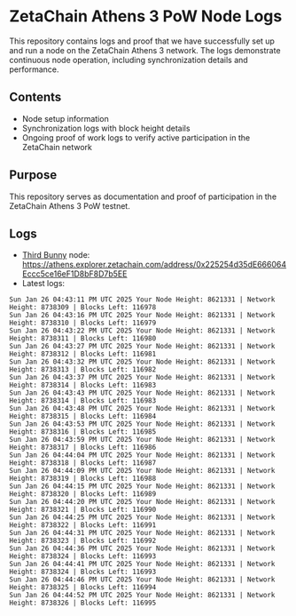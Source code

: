 # ZetaChain Athens 3 PoW Node Logs
This repository contains logs and proof that we have successfully set up and run a node on the ZetaChain Athens 3 network. The logs demonstrate continuous node operation, including synchronization details and performance.

## Contents
- Node setup information
- Synchronization logs with block height details
- Ongoing proof of work logs to verify active participation in the ZetaChain network

## Purpose
This repository serves as documentation and proof of participation in the ZetaChain Athens 3 PoW testnet.

## Logs

- [Third Bunny](https://thirdbunny.xyz/) node: https://athens.explorer.zetachain.com/address/0x225254d35dE666064Eccc5ce16eF1D8bF8D7b5EE
- Latest logs:
```
Sun Jan 26 04:43:11 PM UTC 2025 Your Node Height: 8621331 | Network Height: 8738309 | Blocks Left: 116978
Sun Jan 26 04:43:16 PM UTC 2025 Your Node Height: 8621331 | Network Height: 8738310 | Blocks Left: 116979
Sun Jan 26 04:43:22 PM UTC 2025 Your Node Height: 8621331 | Network Height: 8738311 | Blocks Left: 116980
Sun Jan 26 04:43:27 PM UTC 2025 Your Node Height: 8621331 | Network Height: 8738312 | Blocks Left: 116981
Sun Jan 26 04:43:32 PM UTC 2025 Your Node Height: 8621331 | Network Height: 8738313 | Blocks Left: 116982
Sun Jan 26 04:43:37 PM UTC 2025 Your Node Height: 8621331 | Network Height: 8738314 | Blocks Left: 116983
Sun Jan 26 04:43:43 PM UTC 2025 Your Node Height: 8621331 | Network Height: 8738314 | Blocks Left: 116983
Sun Jan 26 04:43:48 PM UTC 2025 Your Node Height: 8621331 | Network Height: 8738315 | Blocks Left: 116984
Sun Jan 26 04:43:53 PM UTC 2025 Your Node Height: 8621331 | Network Height: 8738316 | Blocks Left: 116985
Sun Jan 26 04:43:59 PM UTC 2025 Your Node Height: 8621331 | Network Height: 8738317 | Blocks Left: 116986
Sun Jan 26 04:44:04 PM UTC 2025 Your Node Height: 8621331 | Network Height: 8738318 | Blocks Left: 116987
Sun Jan 26 04:44:09 PM UTC 2025 Your Node Height: 8621331 | Network Height: 8738319 | Blocks Left: 116988
Sun Jan 26 04:44:15 PM UTC 2025 Your Node Height: 8621331 | Network Height: 8738320 | Blocks Left: 116989
Sun Jan 26 04:44:20 PM UTC 2025 Your Node Height: 8621331 | Network Height: 8738321 | Blocks Left: 116990
Sun Jan 26 04:44:25 PM UTC 2025 Your Node Height: 8621331 | Network Height: 8738322 | Blocks Left: 116991
Sun Jan 26 04:44:31 PM UTC 2025 Your Node Height: 8621331 | Network Height: 8738323 | Blocks Left: 116992
Sun Jan 26 04:44:36 PM UTC 2025 Your Node Height: 8621331 | Network Height: 8738324 | Blocks Left: 116993
Sun Jan 26 04:44:41 PM UTC 2025 Your Node Height: 8621331 | Network Height: 8738324 | Blocks Left: 116993
Sun Jan 26 04:44:46 PM UTC 2025 Your Node Height: 8621331 | Network Height: 8738325 | Blocks Left: 116994
Sun Jan 26 04:44:52 PM UTC 2025 Your Node Height: 8621331 | Network Height: 8738326 | Blocks Left: 116995
```
